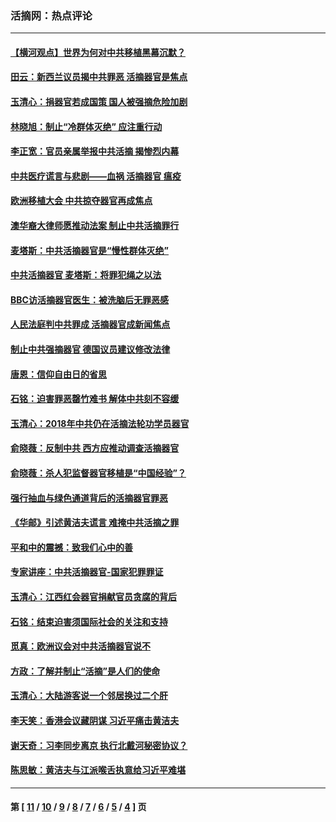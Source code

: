 ### 活摘网：热点评论
---
#### [【横河观点】世界为何对中共移植黑幕沉默？](../../pages/nf5879/n13244249.md?02050430) 
#### [田云：新西兰议员揭中共罪恶 活摘器官是焦点](../../pages/nf5879/n13070629.md?02050430) 
#### [玉清心：捐器官若成国策 国人被强摘危险加剧](../../pages/nf5879/n12802713.md?02050430) 
#### [林晓旭：制止“冷群体灭绝” 应注重行动](../../pages/nf5879/n12779736.md?02050430) 
#### [李正宽：官员亲属举报中共活摘 揭惨烈内幕](../../pages/nf5879/n12684490.md?02050430) 
#### [中共医疗谎言与悲剧——血祸 活摘器官 瘟疫](../../pages/nf5879/n12372103.md?02050430) 
#### [欧洲移植大会 中共掠夺器官再成焦点](../../pages/nf5879/n11538883.md?02050430) 
#### [澳华裔大律师愿推动法案 制止中共活摘罪行](../../pages/nf5879/n11377039.md?02050430) 
#### [麦塔斯：中共活摘器官是“慢性群体灭绝”](../../pages/nf5879/n11350529.md?02050430) 
#### [中共活摘器官 麦塔斯：将罪犯绳之以法](../../pages/nf5879/n11347973.md?02050430) 
#### [BBC访活摘器官医生：被洗脑后无罪恶感](../../pages/nf5879/n11335935.md?02050430) 
#### [人民法庭判中共罪成 活摘器官成新闻焦点](../../pages/nf5879/n11331578.md?02050430) 
#### [制止中共强摘器官 德国议员建议修改法律](../../pages/nf5879/n11249451.md?02050430) 
#### [唐恩：信仰自由日的省思](../../pages/nf5879/n11003525.md?02050430) 
#### [石铭：迫害罪恶罄竹难书  解体中共刻不容缓](../../pages/nf5879/n10942855.md?02050430) 
#### [玉清心：2018年中共仍在活摘法轮功学员器官](../../pages/nf5879/n10914646.md?02050430) 
#### [俞晓薇：反制中共 西方应推动调查活摘器官](../../pages/nf5879/n10794671.md?02050430) 
#### [俞晓薇：杀人犯监督器官移植是“中国经验”？](../../pages/nf5879/n10466427.md?02050430) 
#### [强行抽血与绿色通道背后的活摘器官罪恶](../../pages/nf5879/n10004708.md?02050430) 
#### [《华邮》引述黄洁夫谎言 难掩中共活摘之罪](../../pages/nf5879/n9642309.md?02050430) 
#### [平和中的震撼：致我们心中的善](../../pages/nf5879/n9021123.md?02050430) 
#### [专家讲座：中共活摘器官-国家犯罪罪证](../../pages/nf5879/n8828153.md?02050430) 
#### [玉清心：江西红会器官捐献官员贪腐的背后](../../pages/nf5879/n8522122.md?02050430) 
#### [石铭：结束迫害须国际社会的关注和支持](../../pages/nf5879/n8443497.md?02050430) 
#### [觅真：欧洲议会对中共活摘器官说不](../../pages/nf5879/n8337486.md?02050430) 
#### [方政：了解并制止“活摘”是人们的使命](../../pages/nf5879/n8329214.md?02050430) 
#### [玉清心：大陆游客说一个邻居换过二个肝](../../pages/nf5879/n8291404.md?02050430) 
#### [李天笑：香港会议藏阴谋 习近平痛击黄洁夫](../../pages/nf5879/n8241459.md?02050430) 
#### [谢天奇：习李同步离京 执行北戴河秘密协议？](../../pages/nf5879/n8230418.md?02050430) 
#### [陈思敏：黄洁夫与江派喉舌执意给习近平难堪](../../pages/nf5879/n8222166.md?02050430) 

---
#### 第 [ [11](./11.md?02050430) / [10](./10.md?02050430) / [9](./9.md?02050430) / [8](./8.md?02050430) / [7](./7.md?02050430) / [6](./6.md?02050430) / [5](./5.md?02050430) / [4](./4.md?02050430) ] 页
